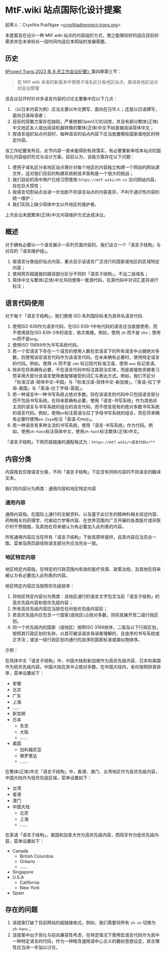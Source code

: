 # MtF.wiki 站点国际化设计提案

起草人：Cryolitia PukNgae \<cryolitia@project-trans.org\>

本提案旨在设计一种 MtF.wiki 站点的内容组织方式，使之能够较好的适应目前的需求并在未来较长一段时间内适应本网站的发展需要。

## 历史

[《Project Trans 2023 年 8 月工作会议纪要》](https://project-trans.github.io/summit/2023-08/summit-report.html)第四章第三节：

> 在 MtF.wiki 未来的新版本中使用子域名区分各地区站点，推进各地区站点的自治管理

该会议召开时针对多语言内容的讨论主要集中在以下几点：

1. （以日本内容为例）应当主要以中文撰写，面向在日华人；还是以日语撰写，面向日语母语者；
1. 目前的简繁方案存在缺陷，严重依赖OpenCC的词库，并且有部分繁体(正体)中文地区友人提出阅读机器转换的繁体(正体)中文不如直接阅读简体中文；
1. 按语言组织站点内容时，每种语言的站点内容下应当放置哪些国家或地区的特定内容。

该工作纪要发布后，此节内容一直未能得到有效落实，有必要重新审视本站点的国际化内容组织形式与设计方案。目前认为，该版方案存在以下问题：

1. 使用子域名区分各地区站点需针对每个地区的内容独立构建一个网站的网站源文件，这对我们目前的构建系统和技术架构是一个很大的挑战；
1. 我们目前的简中用户已经习惯使用 `https://mtf.wiki/zh-cn` 访问网站内容，存在巨大惯性；
1. 按语言切割站点会进一步加剧不同语言站点的内容差异，不利于通识性内容的统一维护；
1. 我们实际上缺少简体中文以外地区的维护者。

上次会议未就繁体(正体)中文内容维护方式达成决议。

## 概述

对于确有必要以一个语言展示一系列页面内容的，我们设立一个「语言子结构」与对应的「语言维护组」。

1. 按语言分类组织站点内容，重点显示该语言广泛流行的国家或地区的区域特定内容；
1. 使用网页超链接的路径部分区分不同的「语言子结构」，不设二级域名；
1. 简体中文与繁体(正体)中文共同使用一套源代码，在源代码中对词汇差异进行标注；

## 语言代码使用

对于每个「语言子结构」，我们使用 ISO 系列国际标准为其命名语言代码

1. 使用ISO 639作为语言代码，在ISO 639-1中有代码的语言应当直接使用，而不使用其在ISO 639-2中的语言，依次类推。例如，使用 `zh` 而不是 `zho`；使用`en`而不是`eng`。
1. 使用ISO 15694作为书写系统代码。
1. 若一个宏语言下存在一个语言的使用人数在宏语言下的所有语言中占据绝对多数，则使用该宏语言代码作为该语言代码。在未来确有必要时，使用特定语言的代码。例如，使用 `zh` 而不是 `cmn` 标记现代标准汉语，使用 `wuu` 标记吴语。
1. 除非在将来确有必要，不在语言代码中标注其政治实体，而是直接依贡献者习惯采用大部分该语言使用者能够接受的词汇与表达方式。例如，我们不区分「标准汉语-简体中文-中国」与「标准汉语-简体中文-新加坡」，「英语-拉丁字母-美国」与「英语-拉丁字母-英国」。
1. 若一种语言中一种书写系统占绝对多数，则在该语言的代码中只包括语言部分而不包括书写系统。在将来若确有必要，使用「语言-书写系统」作为其他非主流的语言与书写系统的组合的语言代码，而不改变现有的绝对多数书写系统的语言代码。例如，使用`en`标注英语与拉丁字母书写系统的组合，而在将来确有必要时使用`en-Zsye`标注「英语-Emoji」。
1. 若一种语言有多种主流的书写系统，使用「语言-书写系统」作为代码。例如，使用`zh-hans`标注简体中文，使用`zh-hant`标注繁体(正体)中文。

「语言子结构」下网页超链接的通配格式为：`https://mtf.wiki/<语言代码>/**`

## 内容分类

内容按且仅按语言分类，不同「语言子结构」下应含有同样内容的不同语言的翻译文本。

我们将内容分为两类：通用内容和地区特定内容

### 通用内容

通用内容指，在国际上通行的文献资料，以及基于此衍生的精神科相关综述内容、药物相关的药理学、代谢动力学等内容、在世界范围内广泛开展的各类医疗或非医疗的干预措施，及其他在将来被认为有必要加入此列表的内容。

所有通用内容应当在所有「语言子结构」下依其原样提供，且其内容应当完全一致，菜单及网页路径除语言部分外应当完全一致。

### 地区特定内容

地区特定内容指，在特定的行政范围内有效的医疗资源、政策法规，及其他在将来被认为有必要加入此列表的内容。

地区特定内容应当按照优先级排序：

1. 将地区特定内容分为两类：该地区通行的语言文字包含当前「语言子结构」的高优先级内容和低优先级内容；
2. 所有高优先级内容应当排在任何低优先级内容前；
3. 若高优先级内仅包含一个国家(或地区)占绝对多数，则将其展开至二级行政区划。
4. 同一个优先级内的国家（或地区）按照ISO 3166排序，二级及以下行政区划，按照其行政区划的名称，以其可被该语言母语者理解的，且良序的书写系统或正字法；或该一级行政区划内通行的良序的国家标准或类似物排序。

示例：

在简体中文「语言子结构」中，中国大陆和新加坡作为高优先级内容，日本和美国作为低优先级内容。中国大陆在其中占绝对多数。在中国大陆内，省份按照拼音排序，菜单设置如下：

- 安徽
- 北京
- 广东
- 上海
- ……
- 新加坡
- 日本
  - 东京
  - 大阪
  - ……
- 美国
  - 加利福尼亚
  - 佛罗里达
  - ……

在繁体(正体)中文「语言子结构」中，香港、澳门、台湾地区作为高优先级内容，中国大陆作为低优先级区域，菜单设置如下：

- 台湾
- 香港
- 澳门
- 中国大陆
  - 北京
  - 上海
  - ……

在英语「语言子结构」，美国和加拿大作为高优先级内容，西班牙作为低优先级内容，菜单设置如下：

- Canada
  - British Columbia
  - Ontario
  - ……
- Singapore
- U.S.A
  - California
  - New York
- Spain

## 存在的问题

1. 该提案打破了目前网站的超链接格式。例如，我们需要将所有 `zh-cn` 切换为 `zh-hans`；
1. 该提案中出于简化与前向兼容性考虑，在特定情况下使用宏语言代码作为其中一种特定语言的代码，作为一种暗含通用语中心主义的霸权思想设定，其合理性应当进一步加以讨论。
